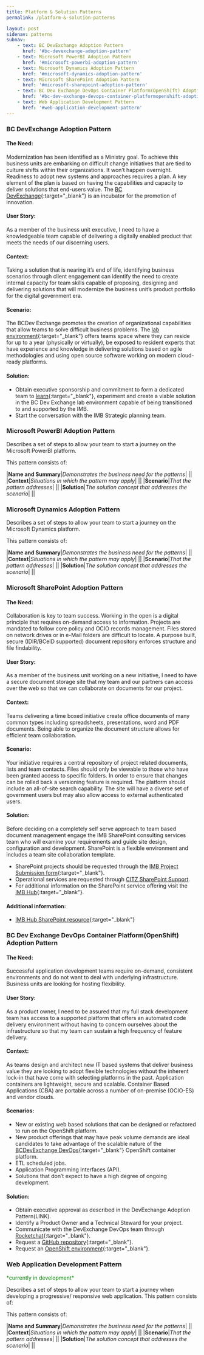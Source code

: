 ```yaml
---
title: Platform & Solution Patterns
permalink: /platform-&-solution-patterns

layout: post
sidenav: patterns
subnav:
    - text: BC DevExchange Adoption Pattern
      href: '#bc-devexchange-adoption-pattern'
    - text: Microsoft PowerBI Adoption Pattern
      href: '#microsoft-powerbi-adoption-pattern'
    - text: Microsoft Dynamics Adoption Pattern
      href: '#microsoft-dynamics-adoption-pattern'
    - text: Microsoft SharePoint Adoption Pattern
      href: '#microsoft-sharepoint-adoption-pattern'
    - text: BC Dev Exchange DevOps Container Platform(OpenShift) Adoption Pattern
      href: '#bc-dev-exchange-devops-container-platformopenshift-adoption-pattern'
    - text: Web Application Development Pattern
      href: '#web-application-development-pattern'
---
```

### BC DevExchange Adoption Pattern
#### The Need:
Modernization has been identified as a Ministry goal. To achieve this business units are embarking on  difficult change initiatives that are tied to culture shifts within their organizations. It won’t happen overnight. Readiness to adopt new systems and approaches requires a plan. A key element of the plan is based on having the capabilities and capacity to deliver solutions that end-users value. The [BC DevExchange](https://bcdevexchange.org/){:target="_blank"} is an incubator for the promotion of  innovation.

#### User Story:
As a member of the business unit executive, I need to have a knowledgeable team capable of delivering a digitally enabled product that meets the needs of our discerning users.

#### Context:
Taking a solution that is nearing it’s end of life, identifying business scenarios through client engagement can identify the need to create internal capacity for team skills capable of proposing, designing and delivering solutions that will modernize the business unit’s product portfolio for the digital government era. 

#### Scenario:
The BCDev Exchange promotes the creation of organizational capabilities that allow teams to solve difficult business problems. The [lab environment](https://bcdevexchange.org/ExchangeLab){:target="_blank"} offers teams space where they can reside for up to a year (physically or virtually), be exposed to resident experts that have experience and knowledge in delivering solutions based on agile methodologies and using open source software working on modern cloud-ready platforms.

#### Solution:
-	Obtain executive sponsorship and commitment to form a dedicated team to [learn](https://bcdevexchange.org/learning){:target="_blank"}, experiment and create a viable solution in the BC Dev Exchange lab environment capable of being transitioned to and  supported by the IMB.   
-	Start the conversation with the IMB Strategic planning team. 


### Microsoft PowerBI Adoption Pattern
Describes a set of steps to allow your team to start a journey on the Microsoft PowerBI platform.

This pattern consists of:

|**Name and Summary**|*Demonstrates the business need for the patterns*|
||
|**Context**|*Situations in which the pattern may apply*|
||
|**Scenario**|*That the pattern addresses*|
||
|**Solution**|*The solution concept that addresses the scenario*|
||

### Microsoft Dynamics Adoption Pattern
Describes a set of steps to allow your team to start a journey on the Microsoft Dynamics platform.

This pattern consists of:

|**Name and Summary**|*Demonstrates the business need for the patterns*|
||
|**Context**|*Situations in which the pattern may apply*|
||
|**Scenario**|*That the pattern addresses*|
||
|**Solution**|*The solution concept that addresses the scenario*|
||

### Microsoft SharePoint Adoption Pattern
#### The Need:
Collaboration is key to team success. Working in the open is a digital principle that requires on-demand access to information. Projects are mandated to follow core policy and OCIO records management. Files stored on network drives or in e-Mail folders are difficult to locate. A purpose built, secure (IDIR/BCeID supported) document repository enforces structure and file findability.  

#### User Story:
As a member of the business unit working on a new initiative, I need to have a secure document storage site that my team and our partners can access over the web so that we can collaborate on documents for our project.

#### Context:
Teams delivering a time boxed initiative create office documents of many common types including spreadsheets, presentations, word and PDF documents. Being able to organize the document structure allows for efficient team collaboration. 

#### Scenario:
Your initiative requires a central repository of project related documents, lists and team contacts. Files should only be viewable to those who have been granted access to specific folders. In order to ensure that changes can be rolled back a versioning feature is required. The platform should include an all-of-site search capability. The site will have a diverse set of government users but may also allow access to external authenticated users.

#### Solution:
Before deciding on a completely self serve approach to team based document management engage the IMB SharePoint consulting services team who will examine your requirements and guide site design, configuration and development. SharePoint is a flexible environment and includes a team site collaboration template.
-	SharePoint projects should be requested through the [IMB Project Submission form](https://citz.sp.gov.bc.ca/sites/CSD/IMB/PBS/_layouts/15/WopiFrame.aspx?sourcedoc=%7bBF193C7D-E566-494C-A3CD-0795935672CF%7d&file=Project%20submission%20form_updated2018.xlsx&action=default){:target="_blank"}.
-	Operational services are requested through [CITZ SharePoint Support](mailto:citz_sp_support@gov.bc.ca).  
-	For additional information on the SharePoint service offering visit the [IMB Hub](https://intranet.gov.bc.ca/thehub/tools-and-resources/imb-service-catalogue/application-management-services/sharepoint){:target="_blank"}.

#### Additional information:
- [IMB Hub SharePoint resource](https://intranet.gov.bc.ca/thehub/tools-and-resources/information-security-privacy-records-management/info-records-management/sharepoint){:target="_blank"}


### BC Dev Exchange DevOps Container Platform(OpenShift) Adoption Pattern
#### The Need:
Successful application development teams require on-demand, consistent environments and do not want to deal with underlying infrastructure. Business units are looking for hosting flexibility.

#### User Story:
As a product owner, I need to be assured that my  full stack development team has access to a supported platform that offers an automated code delivery environment without having to concern ourselves about the infrastructure so that my team can sustain a high frequency of feature delivery.

#### Context:
As teams design and architect new IT based systems that deliver business value they are looking to adopt flexible technologies without the inherent lock-in that have come with selecting platforms in the past. Application containers are lightweight, secure and scalable. Container Based Applications (CBA) are portable across a number of on-premise (OCIO-ES) and vendor clouds. 

#### Scenarios:
-	New or existing web based solutions that can be designed or refactored to run on the OpenShift platform.
-	 New product offerings that may have peak volume demands are ideal candidates to take advantage of the scalable nature of the [BCDevExchange DevOps](https://bcdevexchange.org/DevOpsPlatform){:target="_blank"} OpenShift container platform. 
-	ETL scheduled jobs.
-	 Application Programming Interfaces (API). 
-	Solutions that don’t expect to have a high degree of ongoing development.    

#### Solution:
-	Obtain executive approval as described in the DevExchange Adoption Pattern(LINK). 
-	Identify a Product Owner and a Technical Steward for your project.
-	Communicate with the DevExchange DevOps team through [Rocketchat](https://chat.pathfinder.gov.bc.ca/home){:target="_blank"}.
-	Request a [GitHub repository](https://developer.gov.bc.ca/Getting-Started-on-the-DevOps-Platform/How-to-request-new-GitHub-user-access-or-repository-creation){:target="_blank"}.
-	Request an [OpenShift environment](https://developer.gov.bc.ca/Getting-Started-on-the-DevOps-Platform/How-to-Request-a-New-OpenShift-Project){:target="_blank"}.

### Web Application Development Pattern
<span style="color: green">\*currently in development\*</span>

Describes a set of steps to allow your team to start a journey when developing a progressive/ responsive web application. This pattern consists of:

This pattern consists of:

|**Name and Summary**|*Demonstrates the business need for the patterns*|
||
|**Context**|*Situations in which the pattern may apply*|
||
|**Scenario**|*That the pattern addresses*|
||
|**Solution**|*The solution concept that addresses the scenario*|
||